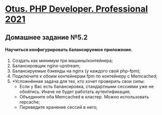 [Otus. PHP Developer. Professional 2021](https://otus.ru/lessons/razrabotchik-php/?int_source=courses_catalog&int_term=programming)
==============================

## Домашнее задание №5.2

#### Научиться конфигурировать балансируемое приложение.

1. Создать как минимум три машины/контейнера;
2. Балансировщик nginx-upstream;
3. Балансируемые бэкенды на nginx (у каждого свой php-fpm);
4. Подключите к обоим контейнерам fpm по контейнеру с Memcached;
5. *Усложнённая задача для тех, кто хочет проверить свои силы:
   - Если у Вас есть балансировка, стандартными сессиями уже не обойтись. Иначе не будет работать аутентификация;
   - Объедините оба Memcached в кластер. Можно использовать repcache;
   - Переведите хранение сессий в него;